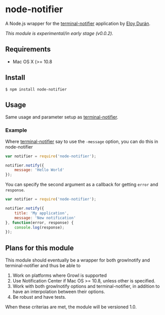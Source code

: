 # node-notifier

A Node.js wrapper for the [terminal-notifier](https://github.com/alloy/terminal-notifier) application by [Eloy Durán](https://github.com/alloy). 

_This module is experimental/in early stage (v0.0.2)._

## Requirements
- Mac OS X (>= 10.8

## Install
```
$ npm install node-notifier
```


## Usage 
Same usage and parameter setup as [terminal-notifier](https://github.com/alloy/terminal-notifier).

### Example

Where [terminal-notifier](https://github.com/alloy/terminal-notifier) say to use the ```-message``` option, you can do this in node-notifier

```javascript
var notifier = require('node-notifier');

notifier.notify({
	message: 'Hello World'
});
```


You can specify the second argument as a callback for getting ```error``` and ```response```.

```javascript
var notifier = require('node-notifier');

notifier.notify({
	title: 'My application',
	message: 'New notification'
}, function(error, response) {
	console.log(response);
});
```


## Plans for this module

This module should eventually be a wrapper for both growlnotify and terminal-notifier and thus be able to

1. Work on platforms where Growl is supported
2. Use Notification Center if Mac OS >= 10.8, unless other is specified. 
3. Work with both growlnotify options and terminal-notifier, in addition to have an interpolation between their options.
4. Be robust and have tests.

When these criterias are met, the module will be versioned 1.0. 